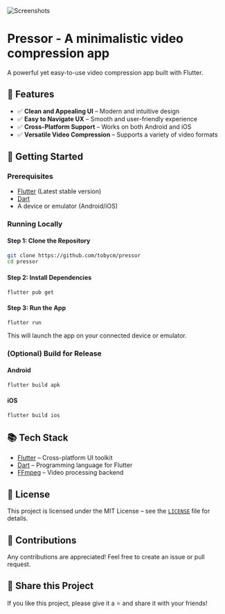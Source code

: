 ![Screenshots](https://cloud-h8ygu24pc-hack-club-bot.vercel.app/0pressor.png)

# Pressor - A minimalistic video compression app

A powerful yet easy-to-use video compression app built with Flutter.

## 🌟 Features

- ✅ **Clean and Appealing UI** – Modern and intuitive design
- ✅ **Easy to Navigate UX** – Smooth and user-friendly experience
- ✅ **Cross-Platform Support** – Works on both Android and iOS
- ✅ **Versatile Video Compression** – Supports a variety of video formats

## 🚀 Getting Started

### Prerequisites

- [Flutter](https://flutter.dev/) (Latest stable version)
- [Dart](https://dart.dev/)
- A device or emulator (Android/iOS)

### Running Locally

#### Step 1: Clone the Repository

```sh
git clone https://github.com/tobycm/pressor
cd pressor
```

#### Step 2: Install Dependencies

```sh
flutter pub get
```

#### Step 3: Run the App

```sh
flutter run
```

This will launch the app on your connected device or emulator.

### (Optional) Build for Release

#### Android

```sh
flutter build apk
```

#### iOS

```sh
flutter build ios
```

## 📚 Tech Stack

- [Flutter](https://flutter.dev/) – Cross-platform UI toolkit
- [Dart](https://dart.dev/) – Programming language for Flutter
- [FFmpeg](https://ffmpeg.org/) – Video processing backend

## 📝 License

This project is licensed under the MIT License – see the [`LICENSE`](LICENSE) file for details.

## 🤝 Contributions

Any contributions are appreciated! Feel free to create an issue or pull request.

## 🔗 Share this Project

If you like this project, please give it a ⭐ and share it with your friends!


